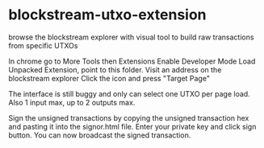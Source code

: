 # blockstream-utxo-extension
browse the blockstream explorer with visual tool to build raw transactions from specific UTXOs

In chrome go to More Tools then Extensions
Enable Developer Mode
Load Unpacked Extension, point to this folder.
Visit an address on the blockstream explorer
Click the icon and press "Target Page"

The interface is still buggy and only can select one UTXO per page load. Also 1 input max, up to 2 outputs max.

Sign the unsigned transactions by copying the unsigned transaction hex and pasting it into the signor.html file. 
Enter your private key and click sign button. 
You can now broadcast the signed transaction. 
